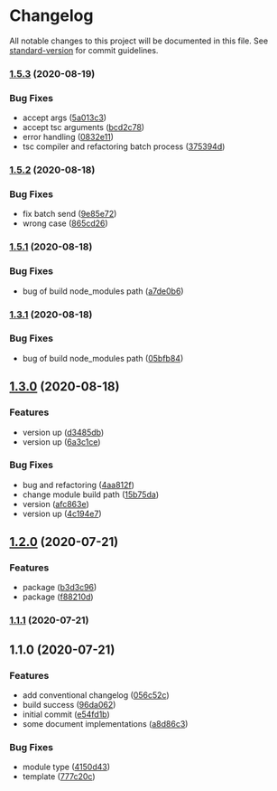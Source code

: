 # Changelog

All notable changes to this project will be documented in this file. See [standard-version](https://github.com/conventional-changelog/standard-version) for commit guidelines.

### [1.5.3](https://github.com/MOCHI-inc-JAPAN/algolia-firebase-tools/compare/v1.5.2...v1.5.3) (2020-08-19)


### Bug Fixes

* accept args ([5a013c3](https://github.com/MOCHI-inc-JAPAN/algolia-firebase-tools/commit/5a013c36473c31a7b3f0cf01f0fba0c0d444b850))
* accept tsc arguments ([bcd2c78](https://github.com/MOCHI-inc-JAPAN/algolia-firebase-tools/commit/bcd2c78c49bc1208a3d69ab35a76de7291c3b935))
* error handling ([0832e11](https://github.com/MOCHI-inc-JAPAN/algolia-firebase-tools/commit/0832e112ae6fcc084e2c8afc38bcd007a9a6539a))
* tsc compiler and refactoring batch process ([375394d](https://github.com/MOCHI-inc-JAPAN/algolia-firebase-tools/commit/375394d12c5e32eccda8cdd5b8d9132789492ef7))

### [1.5.2](https://github.com/MOCHI-inc-JAPAN/algolia-firebase-tools/compare/v1.5.1...v1.5.2) (2020-08-18)


### Bug Fixes

* fix  batch send ([9e85e72](https://github.com/MOCHI-inc-JAPAN/algolia-firebase-tools/commit/9e85e7215ca596aa0d48defe9a3c10adbbe9e0e2))
* wrong case ([865cd26](https://github.com/MOCHI-inc-JAPAN/algolia-firebase-tools/commit/865cd2626de07f02f349652f73ef16fcb54f792a))

### [1.5.1](https://github.com/MOCHI-inc-JAPAN/algolia-firebase-tools/compare/v1.3.1...v1.5.1) (2020-08-18)


### Bug Fixes

* bug of build node_modules path ([a7de0b6](https://github.com/MOCHI-inc-JAPAN/algolia-firebase-tools/commit/a7de0b659e7927c8607750f37976a2c94e0cdaf2))

### [1.3.1](https://github.com/MOCHI-inc-JAPAN/algolia-firebase-tools/compare/v1.3.0...v1.3.1) (2020-08-18)


### Bug Fixes

* bug of build node_modules path ([05bfb84](https://github.com/MOCHI-inc-JAPAN/algolia-firebase-tools/commit/05bfb840b2a2d04518df23025ecb3a796035df11))

## [1.3.0](https://github.com/MOCHI-inc-JAPAN/algolia-firebase-tools/compare/v1.2.0...v1.3.0) (2020-08-18)


### Features

* version up ([d3485db](https://github.com/MOCHI-inc-JAPAN/algolia-firebase-tools/commit/d3485db8a8b2c90d2b7180c69e2b3afa78d3725e))
* version up ([6a3c1ce](https://github.com/MOCHI-inc-JAPAN/algolia-firebase-tools/commit/6a3c1ceac7859c4155e77d15350b84ff0244cf93))


### Bug Fixes

* bug and refactoring ([4aa812f](https://github.com/MOCHI-inc-JAPAN/algolia-firebase-tools/commit/4aa812f3370a6e296e3382ff26c61cedae64bec8))
* change module build path ([15b75da](https://github.com/MOCHI-inc-JAPAN/algolia-firebase-tools/commit/15b75da5c62c8cbc04498691135441975f5579cc))
* version ([afc863e](https://github.com/MOCHI-inc-JAPAN/algolia-firebase-tools/commit/afc863e32d07afd93f5231708f621bfa2f5edf2d))
* version up ([4c194e7](https://github.com/MOCHI-inc-JAPAN/algolia-firebase-tools/commit/4c194e7875c83454f427fecacd923b40843ab063))

## [1.2.0](https://github.com/MOCHI-inc-JAPAN/algolia-firebase-tools/compare/v1.1.1...v1.2.0) (2020-07-21)


### Features

* package ([b3d3c96](https://github.com/MOCHI-inc-JAPAN/algolia-firebase-tools/commit/b3d3c966e7445fe898336764f31a5ece8400b558))
* package ([f88210d](https://github.com/MOCHI-inc-JAPAN/algolia-firebase-tools/commit/f88210d465cb3407713eaffd3e0a13580d1a02d0))

### [1.1.1](https://github.com/MOCHI-inc-JAPAN/algolia-firebase-tools/compare/v1.1.0...v1.1.1) (2020-07-21)

## 1.1.0 (2020-07-21)


### Features

* add conventional changelog ([056c52c](https://github.com/MOCHI-inc-JAPAN/algolia-firebase-tools/commit/056c52cd120b95d33e7aec6d9a0fe87c2aec29dc))
* build success ([96da062](https://github.com/MOCHI-inc-JAPAN/algolia-firebase-tools/commit/96da0623238dcb6819af636a0519f6bb2a8002be))
* initial commit ([e54fd1b](https://github.com/MOCHI-inc-JAPAN/algolia-firebase-tools/commit/e54fd1bac808fece009c8e7325bf6fb6b898cf26))
* some document implementations ([a8d86c3](https://github.com/MOCHI-inc-JAPAN/algolia-firebase-tools/commit/a8d86c3c52cb69b7dba0dd61c016a984890fc2ac))


### Bug Fixes

* module type ([4150d43](https://github.com/MOCHI-inc-JAPAN/algolia-firebase-tools/commit/4150d43188f18f8eb943fdea0988b9e51207b8b4))
* template ([777c20c](https://github.com/MOCHI-inc-JAPAN/algolia-firebase-tools/commit/777c20cb1c8a90bca8e57a2cd02864d4b1b9390b))

